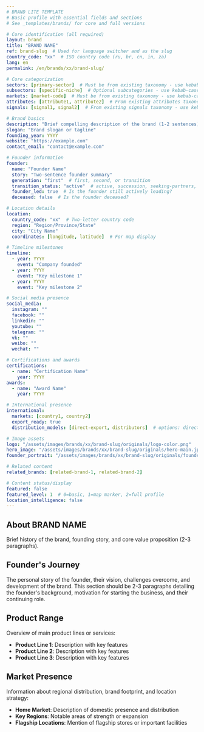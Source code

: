 ```yaml
---
# BRAND LITE TEMPLATE
# Basic profile with essential fields and sections
# See _templates/brands/ for core and full versions

# Core identification (all required)
layout: brand
title: "BRAND NAME"
ref: brand-slug  # Used for language switcher and as the slug
country_code: "xx"  # ISO country code (ru, br, cn, in, za)
lang: en
permalink: /en/brands/xx/brand-slug/

# Core categorization
sectors: [primary-sector]  # Must be from existing taxonomy - use kebab-case
subsectors: [specific-niche]  # Optional subcategories - use kebab-case
markets: [market-code]  # Must be from existing taxonomy - use kebab-case
attributes: [attribute1, attribute2]  # From existing attributes taxonomy - use kebab-case
signals: [signal1, signal2]  # From existing signals taxonomy - use kebab-case

# Brand basics
description: "Brief compelling description of the brand (1-2 sentences)."
slogan: "Brand slogan or tagline"
founding_year: YYYY
website: "https://example.com"
contact_email: "contact@example.com"

# Founder information
founder:
  name: "Founder Name"
  story: "Two-sentence founder summary"
  generation: "first"  # first, second, or transition
  transition_status: "active"  # active, succession, seeking-partners, expansion
  founder_led: true  # Is the founder still actively leading?
  deceased: false  # Is the founder deceased?

# Location details
location:
  country_code: "xx"  # Two-letter country code
  region: "Region/Province/State"
  city: "City Name"
  coordinates: [longitude, latitude]  # For map display

# Timeline milestones
timeline:
  - year: YYYY
    event: "Company founded"
  - year: YYYY
    event: "Key milestone 1"
  - year: YYYY
    event: "Key milestone 2"

# Social media presence
social_media:
  instagram: ""
  facebook: ""
  linkedin: ""
  youtube: ""
  telegram: ""
  vk: ""
  weibo: ""
  wechat: ""

# Certifications and awards
certifications:
  - name: "Certification Name"
    year: YYYY
awards:
  - name: "Award Name"
    year: YYYY

# International presence
international:
  markets: [country1, country2]
  export_ready: true
  distribution_models: [direct-export, distributors]  # options: direct-export, distributors, e-commerce, franchise, joint-venture

# Image assets
logo: "/assets/images/brands/xx/brand-slug/originals/logo-color.png"
hero_image: "/assets/images/brands/xx/brand-slug/originals/hero-main.jpg"
founder_portrait: "/assets/images/brands/xx/brand-slug/originals/founder-portrait.jpg"

# Related content
related_brands: [related-brand-1, related-brand-2]

# Content status/display
featured: false
featured_level: 1  # 0=basic, 1=map marker, 2=full profile
location_intelligence: false
---
```

<!--
BRAND LITE TEMPLATE
Basic profile with essential fields and content sections.

Use this template when:
- You have moderate information about a brand
- You need more than minimal fields but not a complete profile
- The brand isn't featured but deserves more than basic listing

Related templates:
- _templates/brands/brand-core.md (Minimal fields only)
- _templates/brands/brand-full.md (Complete profile with all possible fields)

Remember to process images after creation with:
./_scripts/process_brand_images.sh xx brand-slug
-->

## About BRAND NAME

Brief history of the brand, founding story, and core value proposition (2-3 paragraphs).

## Founder's Journey

The personal story of the founder, their vision, challenges overcome, and development of the brand. This section should be 2-3 paragraphs detailing the founder's background, motivation for starting the business, and their continuing role.

## Product Range

Overview of main product lines or services:

- **Product Line 1**: Description with key features
- **Product Line 2**: Description with key features
- **Product Line 3**: Description with key features

## Market Presence

Information about regional distribution, brand footprint, and location strategy:

- **Home Market**: Description of domestic presence and distribution
- **Key Regions**: Notable areas of strength or expansion
- **Flagship Locations**: Mention of flagship stores or important facilities